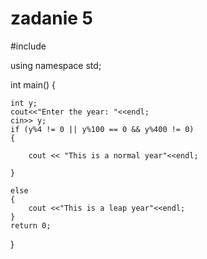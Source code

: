 # zadanie 5

#include <iostream>


using namespace std;

int main()
{

    int y;
    cout<<"Enter the year: "<<endl;
    cin>> y;
    if (y%4 != 0 || y%100 == 0 && y%400 != 0)
    {

        cout << "This is a normal year"<<endl;

    }

    else
    {
        cout <<"This is a leap year"<<endl;
    }
    return 0;
}
